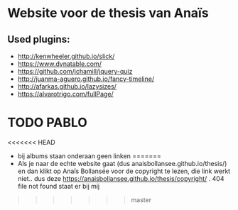 # Website voor de thesis van Anaïs

## Used plugins:

* http://kenwheeler.github.io/slick/
* https://www.dynatable.com/
* https://github.com/jchamill/jquery-quiz
* http://juanma-aguero.github.io/fancy-timeline/
* http://afarkas.github.io/lazysizes/
* https://alvarotrigo.com/fullPage/


# TODO PABLO
<<<<<<< HEAD
* bij albums staan onderaan geen linken
=======
* Als je naar de echte website gaat (dus anaisbollansee.github.io/thesis/) en dan klikt op Anaïs Bollansée voor de copyright te lezen, die link werkt niet.. dus deze https://anaisbollansee.github.io/thesis/copyright/ . 404 file not found staat er bij mij
>>>>>>> master
